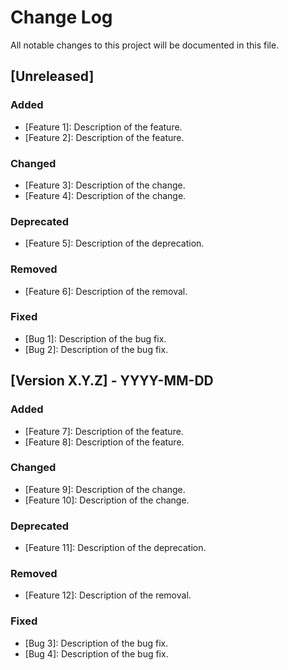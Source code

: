# Change Log

All notable changes to this project will be documented in this file.

## [Unreleased]

### Added

- [Feature 1]: Description of the feature.
- [Feature 2]: Description of the feature.

### Changed

- [Feature 3]: Description of the change.
- [Feature 4]: Description of the change.

### Deprecated

- [Feature 5]: Description of the deprecation.

### Removed

- [Feature 6]: Description of the removal.

### Fixed

- [Bug 1]: Description of the bug fix.
- [Bug 2]: Description of the bug fix.

## [Version X.Y.Z] - YYYY-MM-DD

### Added

- [Feature 7]: Description of the feature.
- [Feature 8]: Description of the feature.

### Changed

- [Feature 9]: Description of the change.
- [Feature 10]: Description of the change.

### Deprecated

- [Feature 11]: Description of the deprecation.

### Removed

- [Feature 12]: Description of the removal.

### Fixed

- [Bug 3]: Description of the bug fix.
- [Bug 4]: Description of the bug fix.

